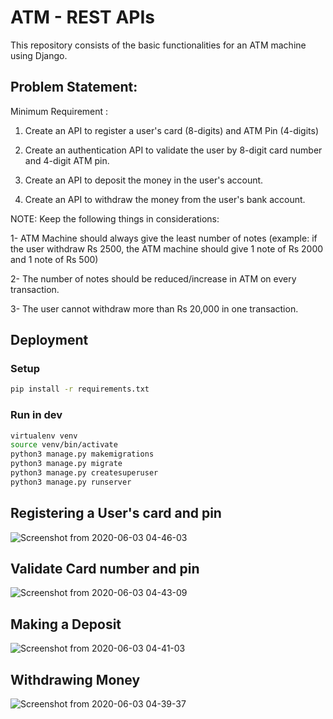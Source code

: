 # ATM - REST APIs

This repository consists of the basic functionalities for an ATM machine using Django.

## Problem Statement:

Minimum Requirement  :  

1. Create an API to register a user's card (8-digits) and ATM Pin (4-digits)

2. Create an authentication API to validate the user by 8-digit card number and 4-digit ATM pin.

3. Create an API to deposit the money in the user's account.

4. Create an API to withdraw the money from the user's bank account.

NOTE: Keep the following things in considerations:

1- ATM Machine should always give the least number of notes (example: if the user withdraw Rs 2500, the ATM machine should give 1 note of Rs 2000 and 1 note of Rs 500)

2- The number of notes should be reduced/increase in ATM on every transaction.

3- The user cannot withdraw more than Rs 20,000 in one transaction.

## Deployment

### Setup
```bash
pip install -r requirements.txt
```

### Run in dev
```bash
virtualenv venv
source venv/bin/activate
python3 manage.py makemigrations
python3 manage.py migrate
python3 manage.py createsuperuser
python3 manage.py runserver
```

## Registering a User's card and pin

![Screenshot from 2020-06-03 04-46-03](https://user-images.githubusercontent.com/40838784/83578773-39475200-a555-11ea-99ab-3f0251c2bf0f.png)

## Validate Card number and pin

![Screenshot from 2020-06-03 04-43-09](https://user-images.githubusercontent.com/40838784/83578981-ae1a8c00-a555-11ea-84d9-2025c194dbb7.png)

## Making a Deposit

![Screenshot from 2020-06-03 04-41-03](https://user-images.githubusercontent.com/40838784/83579030-cb4f5a80-a555-11ea-8650-2dfa9843534c.png)

## Withdrawing Money

![Screenshot from 2020-06-03 04-39-37](https://user-images.githubusercontent.com/40838784/83579071-e6ba6580-a555-11ea-9ec8-75436a11f95b.png)
